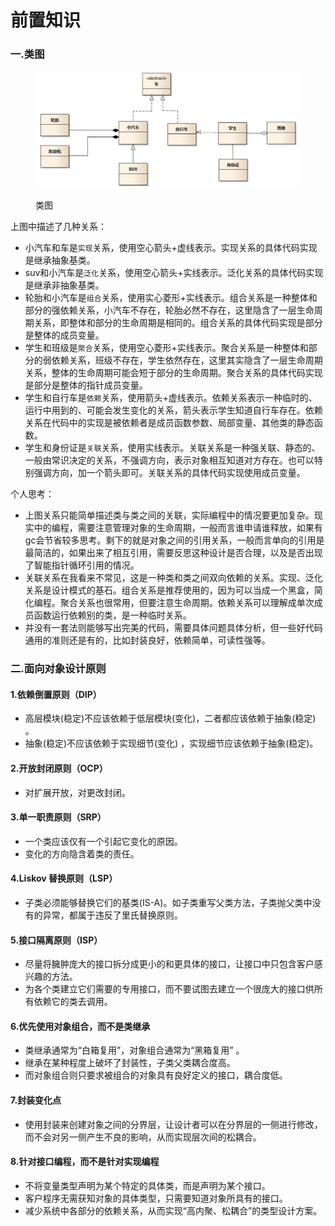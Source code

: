 # 前置知识

### 一.类图

<figure><img src="../../.gitbook/assets/image (4) (1).png" alt=""><figcaption><p>类图</p></figcaption></figure>

上图中描述了几种关系：

* 小汽车和车是`实现`关系，使用空心箭头+虚线表示。实现关系的具体代码实现是继承抽象基类。
* suv和小汽车是`泛化`关系，使用空心箭头+实线表示。泛化关系的具体代码实现是继承非抽象基类。
* 轮胎和小汽车是`组合`关系，使用实心菱形+实线表示。组合关系是一种整体和部分的强依赖关系，小汽车不存在，轮胎必然不存在，这里隐含了一层生命周期关系，即整体和部分的生命周期是相同的。组合关系的具体代码实现是部分是整体的成员变量。
* 学生和班级是`聚合`关系，使用空心菱形+实线表示。聚合关系是一种整体和部分的弱依赖关系，班级不存在，学生依然存在，这里其实隐含了一层生命周期关系，整体的生命周期可能会短于部分的生命周期。聚合关系的具体代码实现是部分是整体的指针成员变量。
* 学生和自行车是`依赖`关系，使用箭头+虚线表示。依赖关系表示一种临时的、运行中用到的、可能会发生变化的关系，箭头表示学生知道自行车存在。依赖关系在代码中的实现是被依赖者是成员函数参数、局部变量、其他类的静态函数。
* 学生和身份证是`关联`关系，使用实线表示。关联关系是一种强关联、静态的、一般由常识决定的关系，不强调方向，表示对象相互知道对方存在。也可以特别强调方向，加一个箭头即可。关联关系的具体代码实现使用成员变量。

个人思考：

* 上图关系只能简单描述类与类之间的关联，实际编程中的情况要更加复杂。现实中的编程，需要注意管理对象的生命周期，一般而言谁申请谁释放，如果有gc会节省较多思考。剩下的就是对象之间的引用关系，一般而言单向的引用是最简洁的，如果出来了相互引用，需要反思这种设计是否合理，以及是否出现了智能指针循环引用的情况。
* 关联关系在我看来不常见，这是一种类和类之间双向依赖的关系。实现、泛化关系是设计模式的基石。组合关系是推荐使用的，因为可以当成一个黑盒，简化编程。聚合关系也很常用，但要注意生命周期。依赖关系可以理解成单次成员函数运行依赖别的类，是一种临时关系。
* 并没有一套法则能够写出完美的代码，需要具体问题具体分析，但一些好代码通用的准则还是有的，比如封装良好，依赖简单，可读性强等。

### 二.面向对象设计原则

#### 1.依赖倒置原则（DIP）

* 高层模块(稳定)不应该依赖于低层模块(变化)，二者都应该依赖于抽象(稳定) 。
* 抽象(稳定)不应该依赖于实现细节(变化) ，实现细节应该依赖于抽象(稳定)。

#### 2.开放封闭原则（OCP）

* 对扩展开放，对更改封闭。

#### 3.单一职责原则（SRP）

* 一个类应该仅有一个引起它变化的原因。
* 变化的方向隐含着类的责任。

#### 4.Liskov 替换原则（LSP）

* 子类必须能够替换它们的基类(IS-A)。如子类重写父类方法，子类抛父类中没有的异常，都属于违反了里氏替换原则。

#### 5.接口隔离原则（ISP）

* 尽量将臃肿庞大的接口拆分成更小的和更具体的接口，让接口中只包含客户感兴趣的方法。
* 为各个类建立它们需要的专用接口，而不要试图去建立一个很庞大的接口供所有依赖它的类去调用。

#### 6.优先使用对象组合，而不是类继承

* 类继承通常为“白箱复用”，对象组合通常为“黑箱复用” 。
* 继承在某种程度上破坏了封装性，子类父类耦合度高。
* 而对象组合则只要求被组合的对象具有良好定义的接口，耦合度低。

#### 7.封装变化点

* 使用封装来创建对象之间的分界层，让设计者可以在分界层的一侧进行修改，而不会对另一侧产生不良的影响，从而实现层次间的松耦合。

#### 8.针对接口编程，而不是针对实现编程

* 不将变量类型声明为某个特定的具体类，而是声明为某个接口。
* 客户程序无需获知对象的具体类型，只需要知道对象所具有的接口。
* 减少系统中各部分的依赖关系，从而实现“高内聚、松耦合”的类型设计方案。
